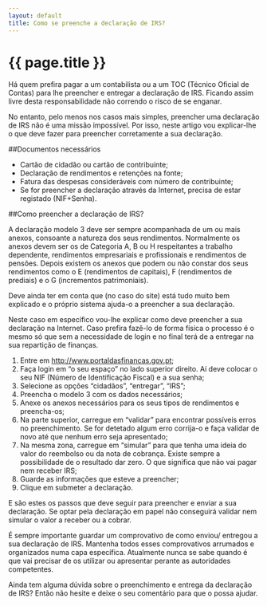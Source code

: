 ```yaml
---
layout: default
title: Como se preenche a declaração de IRS?
---
```


# {{ page.title }}

Há quem prefira pagar a um contabilista ou a um TOC (Técnico Oficial de Contas) para lhe preencher e entregar a declaração de IRS. Ficando assim livre desta responsabilidade não correndo o risco de se enganar.

No entanto, pelo menos nos casos mais simples, preencher uma declaração de IRS não é uma missão impossível. Por isso, neste artigo vou explicar-lhe o que deve fazer para preencher corretamente a sua declaração.

##Documentos necessários

* Cartão de cidadão ou cartão de contribuinte;
* Declaração de rendimentos e retenções na fonte;
* Fatura das despesas consideráveis com número de contribuinte;
* Se for preencher a declaração através da Internet, precisa de estar registado (NIF+Senha).

##Como preencher a declaração de IRS?

A declaração modelo 3 deve ser sempre acompanhada de um ou mais anexos, consoante a natureza dos seus rendimentos. Normalmente os anexos devem ser os de Categoria A, B ou H respeitantes a trabalho dependente, rendimentos empresariais e profissionais e rendimentos de pensões. Depois existem os anexos que podem ou não constar dos seus rendimentos como o E (rendimentos de capitais), F (rendimentos de prediais) e o G (incrementos patrimoniais).

Deve ainda ter em conta que (no caso do site) está tudo muito bem explicado e o próprio sistema ajuda-o a preencher a sua declaração.

Neste caso em específico vou-lhe explicar como deve preencher a sua declaração na Internet. Caso prefira fazê-lo de forma física o processo é o mesmo só que sem a necessidade de login e no final terá de a entregar na sua repartição de finanças.

1. Entre em http://www.portaldasfinancas.gov.pt;
2. Faça login em “o seu espaço” no lado superior direito. Aí deve colocar o seu NIF (Número de Identificação Fiscal) e a sua senha;
3. Selecione as opções “cidadãos”, “entregar”, “IRS”;
4. Preencha o modelo 3 com os dados necessários;
5. Anexe os anexos necessários para os seus tipos de rendimentos e preencha-os;
6. Na parte superior, carregue em “validar” para encontrar possíveis erros no preenchimento. Se for detetado algum erro corrija-o e faça validar de novo até que nenhum erro seja apresentado;
7. Na mesma zona, carregue em “simular” para que tenha uma ideia do valor do reembolso ou da nota de cobrança. Existe sempre a possibilidade de o resultado dar zero. O que significa que não vai pagar nem receber IRS;
8. Guarde as informações que esteve a preencher;
9. Clique em submeter a declaração.

E são estes os passos que deve seguir para preencher e enviar a sua declaração. Se optar pela declaração em papel não conseguirá validar nem simular o valor a receber ou a cobrar.

É sempre importante guardar um comprovativo de como enviou/ entregou a sua declaração de IRS. Mantenha todos esses comprovativos arrumados e organizados numa capa específica. Atualmente nunca se sabe quando é que vai precisar de os utilizar ou apresentar perante as autoridades competentes.

Ainda tem alguma dúvida sobre o preenchimento e entrega da declaração de IRS? Então não hesite e deixe o seu comentário para que o possa ajudar.
